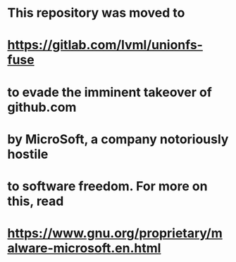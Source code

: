 # This repository was moved to
# https://gitlab.com/lvml/unionfs-fuse
# to evade the imminent takeover of github.com
# by MicroSoft, a company notoriously hostile
# to software freedom. For more on this, read
# https://www.gnu.org/proprietary/malware-microsoft.en.html
